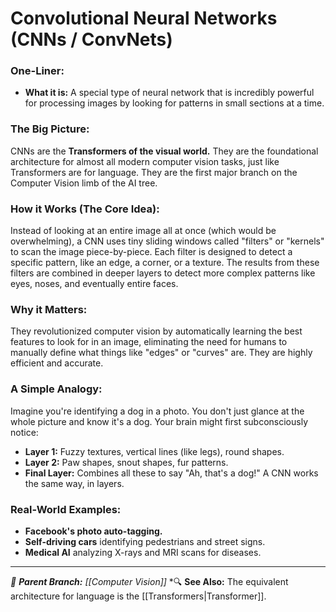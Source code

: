 # Convolutional Neural Networks (CNNs / ConvNets)

### One-Liner:
*   **What it is:** A special type of neural network that is incredibly powerful for processing images by looking for patterns in small sections at a time.

### The Big Picture:
CNNs are the **Transformers of the visual world.** They are the foundational architecture for almost all modern computer vision tasks, just like Transformers are for language. They are the first major branch on the Computer Vision limb of the AI tree.

### How it Works (The Core Idea):
Instead of looking at an entire image all at once (which would be overwhelming), a CNN uses tiny sliding windows called "filters" or "kernels" to scan the image piece-by-piece. Each filter is designed to detect a specific pattern, like an edge, a corner, or a texture. The results from these filters are combined in deeper layers to detect more complex patterns like eyes, noses, and eventually entire faces.

### Why it Matters:
They revolutionized computer vision by automatically learning the best features to look for in an image, eliminating the need for humans to manually define what things like "edges" or "curves" are. They are highly efficient and accurate.

### A Simple Analogy:
Imagine you're identifying a dog in a photo. You don't just glance at the whole picture and know it's a dog. Your brain might first subconsciously notice:
*   **Layer 1:** Fuzzy textures, vertical lines (like legs), round shapes.
*   **Layer 2:** Paw shapes, snout shapes, fur patterns.
*   **Final Layer:** Combines all these to say "Ah, that's a dog!"
A CNN works the same way, in layers.

### Real-World Examples:
*   **Facebook's photo auto-tagging.**
*   **Self-driving cars** identifying pedestrians and street signs.
*   **Medical AI** analyzing X-rays and MRI scans for diseases.

---
*🌳 **Parent Branch:** [[Computer Vision]]*
*🔍 **See Also:** The equivalent architecture for language is the [[Transformers|Transformer]].
